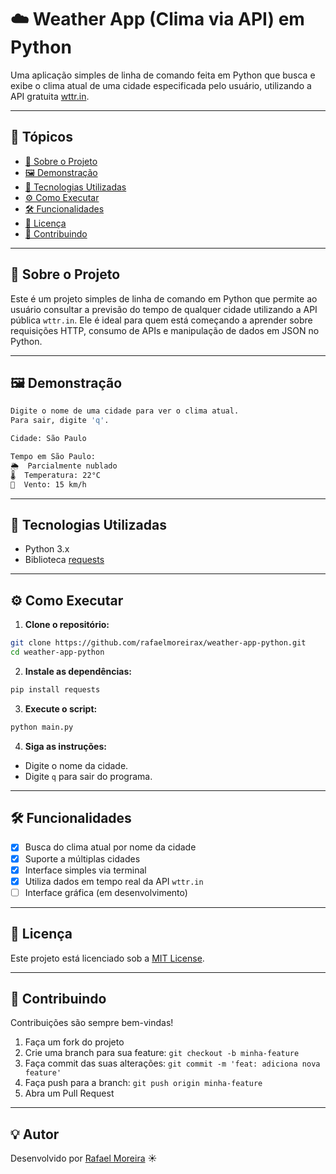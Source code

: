 # ☁️ Weather App (Clima via API) em Python

Uma aplicação simples de linha de comando feita em Python que busca e exibe o clima atual de uma cidade especificada pelo usuário, utilizando a API gratuita [wttr.in](https://wttr.in).

---

## 📌 Tópicos

- [🧠 Sobre o Projeto](#-sobre-o-projeto)
- [🖼️ Demonstração](#-demonstração)
- [🚀 Tecnologias Utilizadas](#-tecnologias-utilizadas)
- [⚙️ Como Executar](#️-como-executar)
- [🛠️ Funcionalidades](#️-funcionalidades)
- [📄 Licença](#-licença)
- [🤝 Contribuindo](#-contribuindo)

---

## 🧠 Sobre o Projeto

Este é um projeto simples de linha de comando em Python que permite ao usuário consultar a previsão do tempo de qualquer cidade utilizando a API pública `wttr.in`. Ele é ideal para quem está começando a aprender sobre requisições HTTP, consumo de APIs e manipulação de dados em JSON no Python.

---

## 🖼️ Demonstração

```bash
Digite o nome de uma cidade para ver o clima atual.
Para sair, digite 'q'.

Cidade: São Paulo

Tempo em São Paulo:
🌦️  Parcialmente nublado
🌡️  Temperatura: 22°C
💨  Vento: 15 km/h
```

---

## 🚀 Tecnologias Utilizadas

- Python 3.x
- Biblioteca [requests](https://pypi.org/project/requests/)

---

## ⚙️ Como Executar

1. **Clone o repositório:**

```bash
git clone https://github.com/rafaelmoreirax/weather-app-python.git
cd weather-app-python
```

2. **Instale as dependências:**

```bash
pip install requests
```

3. **Execute o script:**

```bash
python main.py
```

4. **Siga as instruções:**

- Digite o nome da cidade.
- Digite `q` para sair do programa.

---

## 🛠️ Funcionalidades

- [x] Busca do clima atual por nome da cidade
- [x] Suporte a múltiplas cidades
- [x] Interface simples via terminal
- [x] Utiliza dados em tempo real da API `wttr.in`
- [ ] Interface gráfica (em desenvolvimento)

---

## 📄 Licença

Este projeto está licenciado sob a [MIT License](LICENSE).

---

## 🤝 Contribuindo

Contribuições são sempre bem-vindas!

1. Faça um fork do projeto
2. Crie uma branch para sua feature: `git checkout -b minha-feature`
3. Faça commit das suas alterações: `git commit -m 'feat: adiciona nova feature'`
4. Faça push para a branch: `git push origin minha-feature`
5. Abra um Pull Request

---

## 💡 Autor

Desenvolvido por [Rafael Moreira](https://github.com/rafaelmoreirax) ☀️
